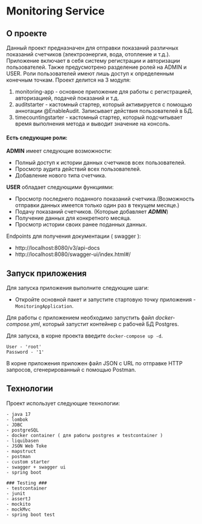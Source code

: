 # Monitoring Service

## О проекте

Данный проект предназначен для отправки показаний различных показаний счетчиков (электроэнергия, вода, отопление и т.д.). Приложение включает в себя систему регистрации и авторизации пользователей. Также предусмотрено разделение ролей на ADMIN и USER. Роли пользователей имеют лишь доступ к определенным конечным точкам. Проект делится на 3 модуля: 
1. monitoring-app - основное приложение для работы с регистрацией, авторизацией, подачей показаний и т.д.
2. auditstarter - кастомный стартер, который активируется с помощью аннотации @EnableAudit. Записывает действия пользователей в БД.
3. timecountingstarter - кастомный стартер, который подсчитывает время выполнения метода и выводит значение на консоль. 

#### Есть следующие роли:
****ADMIN**** имеет следующие возможности:
  - Полный доступ к истории данных счетчиков всех пользователей.
  - Просмотр аудита действий всех пользователей.
  - Добавление нового типа счетчика.

****USER**** обладает следующими функциями:
  - Просмотр последнего поданного показаний счетчика.(Возможность отправки данных имеется только один раз в текущем месяце.)
  - Подачу показаний счетчиков. (Которые добавляет ***ADMIN***)
  - Получение данных для конкретного месяца.
  - Просмотр истории своих ранее поданных данных.

Endpoints для получения документации ( swagger ):
* http://localhost:8080/v3/api-docs
* http://localhost:8080/swagger-ui/index.html#/
## Запуск приложения

Для запуска приложения выполните следующие шаги:
- Откройте основной пакет и запустите стартовую точку приложения - `MonitoringApplication`.

Для работы с приложением необходимо запустить файл *docker-compose.yml*, который запустит контейнер с рабочей БД Postgres. 
  
Для запуска, в корне проекта введите `docker-compose up -d`.

    User - 'root' 
    Password - '1'

В корне приложения приложен файл JSON с URL по отправке HTTP запросов, сгенерированный с помощью Postman.

## Технологии

Проект использует следующие технологии:

    - java 17
    - lombok
    - JDBC
    - postgreSQL
    - docker container ( для работы postgres и testcontainer )
    - liquibasen
    - JSON Web Toke
    - mapstruct
    - postman
    - custom starter
    - swagger + swagger ui
    - spring boot

    ### Testing ###
    - testcontainer
    - junit
    - assertJ
    - mockito
    - mockMvc
    - spring boot test